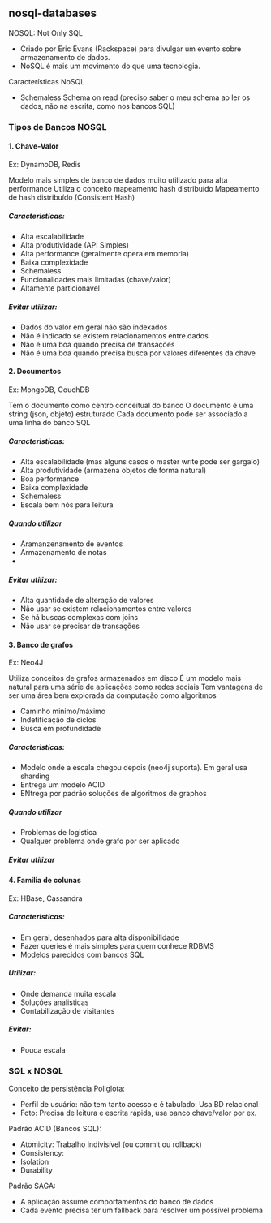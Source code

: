 ##  nosql-databases

NOSQL: Not Only SQL
 - Criado por Eric Evans (Rackspace) para divulgar um evento sobre armazenamento de dados.
 - NoSQL é mais um movimento do que uma tecnologia.

Características NoSQL

- Schemaless
Schema on read (preciso saber o meu schema ao ler os dados, não na escrita, como nos bancos SQL)

### Tipos de Bancos NOSQL

#### 1. Chave-Valor
Ex: DynamoDB, Redis

Modelo mais simples de banco de dados  muito utilizado para alta performance
Utiliza o conceito mapeamento hash distribuído
Mapeamento de hash distribuído (Consistent Hash)

##### Caracteristicas:
- Alta escalabilidade
- Alta produtividade (API Simples)
- Alta performance (geralmente opera em memoria)
- Baixa complexidade
- Schemaless
- Funcionalidades mais limitadas (chave/valor)
- Altamente particionavel

##### Evitar utilizar:
- Dados do valor em geral não são indexados
- Não é indicado se existem relacionamentos entre dados
- Não é uma boa quando precisa de transações
- Não é uma boa quando precisa busca por valores diferentes da chave

#### 2. Documentos
Ex: MongoDB, CouchDB

Tem o documento como centro conceitual do banco
O documento é uma string (json, objeto) estruturado
Cada documento pode ser associado a uma linha do banco SQL

##### Caracteristicas:
- Alta escalabilidade (mas alguns casos o master write pode ser gargalo)
- Alta produtividade (armazena objetos de forma natural)
- Boa performance
- Baixa complexidade
- Schemaless
- Escala bem nós para leitura

##### Quando utilizar
- Aramanzenamento de eventos 
- Armazenamento de notas 
- 
##### Evitar utilizar:
- Alta quantidade de alteração de valores
- Não usar se existem relacionamentos entre valores
- Se há buscas complexas com joins
- Não usar se precisar de transações


#### 3. Banco de grafos
Ex: Neo4J

Utiliza conceitos de grafos armazenados em disco
É um modelo mais natural para uma série de aplicações como redes sociais
Tem vantagens de ser uma área bem explorada da computação como algoritmos
- Caminho minimo/máximo
- Indetificação de ciclos
- Busca em profundidade
  
##### Caracteristicas:
- Modelo onde a escala chegou depois (neo4j suporta). Em geral usa sharding
- Entrega um modelo ACID
- ENtrega por padrão soluções de algoritmos de graphos

##### Quando utilizar
- Problemas de logistica
- Qualquer problema onde grafo por ser aplicado
  
##### Evitar utilizar


#### 4. Familia de colunas
Ex: HBase, Cassandra

##### Caracteristicas:
- Em geral, desenhados para alta disponibilidade
- Fazer queries é mais simples para quem conhece RDBMS
- Modelos parecidos com bancos SQL

##### Utilizar:
- Onde demanda muita escala
- Soluções analisticas
- Contabilização de visitantes

##### Evitar:
- Pouca escala



### SQL x NOSQL

Conceito de persistência Poliglota:
 - Perfil de usuário: não tem tanto acesso e é tabulado: Usa BD relacional
 - Foto: Precisa de leitura e escrita rápida, usa banco chave/valor por ex.

Padrão ACID (Bancos SQL):
- Atomicity: Trabalho indivisível (ou commit ou rollback)
- Consistency: 
- Isolation
- Durability

Padrão SAGA:
- A aplicação assume comportamentos do banco de dados
- Cada evento precisa ter um fallback para resolver um possível problema
  

